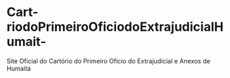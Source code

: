 # Cart-riodoPrimeiroOficiodoExtrajudicialHumait-
Site Oficial do Cartório do Primeiro Oficio do Extrajudicial e Anexos de Humaitá
